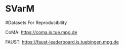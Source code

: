 # SVarM

#Datasets For Reproducibility

CoMA: https://coma.is.tue.mpg.de

FAUST: https://faust-leaderboard.is.tuebingen.mpg.de

